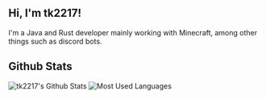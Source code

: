 ## Hi, I'm tk2217!
I'm a Java and Rust developer mainly working with Minecraft, among other things such as discord bots.

## Github Stats
![tk2217's Github Stats](https://github-readme-stats.vercel.app/api?username=tk2217&show_icons=true&count_private=false&hide_border=true&hide=stars,issues&theme=radical)
![Most Used Languages](https://github-readme-stats.vercel.app/api/top-langs?username=tk2217&hide_border=true&layout=compact&theme=radical)
